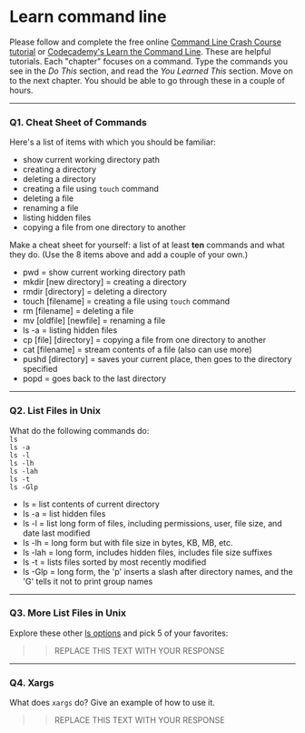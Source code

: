 # Learn command line

Please follow and complete the free online [Command Line Crash Course
tutorial](https://web.archive.org/web/20160708171659/http://cli.learncodethehardway.org/book/) or [Codecademy's Learn the Command Line](https://www.codecademy.com/learn/learn-the-command-line). These are helpful tutorials. Each "chapter" focuses on a command. Type the commands you see in the _Do This_ section, and read the _You Learned This_ section. Move on to the next chapter. You should be able to go through these in a couple of hours.

---

### Q1.  Cheat Sheet of Commands  

Here's a list of items with which you should be familiar:  
* show current working directory path
* creating a directory
* deleting a directory
* creating a file using `touch` command
* deleting a file
* renaming a file
* listing hidden files
* copying a file from one directory to another

Make a cheat sheet for yourself: a list of at least **ten** commands and what they do.  (Use the 8 items above and add a couple of your own.)  

* pwd = show current working directory path
* mkdir [new directory] = creating a directory
* rmdir [directory] = deleting a directory
* touch [filename] = creating a file using `touch` command
* rm [filename] = deleting a file
* mv [oldfile] [newfile] = renaming a file
* ls -a = listing hidden files
* cp [file] [directory] = copying a file from one directory to another
* cat [filename] = stream contents of a file (also can use more)
* pushd [directory] = saves your current place, then goes to the directory specified
* popd = goes back to the last directory

---

### Q2.  List Files in Unix   

What do the following commands do:  
`ls`  
`ls -a`  
`ls -l`  
`ls -lh`  
`ls -lah`  
`ls -t`  
`ls -Glp`  

* ls = list contents of current directory  
* ls -a = list hidden files
* ls -l = list long form of files, including permissions, user, file size, and date last modified
* ls -lh = long form but with file size in bytes, KB, MB, etc.
* ls -lah = long form, includes hidden files, includes file size suffixes  
* ls -t = lists files sorted by most recently modified
* ls -Glp = long form, the 'p' inserts a slash after directory names, and the 'G' tells it not to print group names

---

### Q3.  More List Files in Unix  

Explore these other [ls options](http://www.techonthenet.com/unix/basic/ls.php) and pick 5 of your favorites:

> > REPLACE THIS TEXT WITH YOUR RESPONSE

---

### Q4.  Xargs   

What does `xargs` do? Give an example of how to use it.

> > REPLACE THIS TEXT WITH YOUR RESPONSE

 

